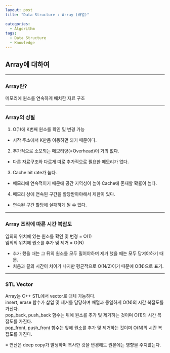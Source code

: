 ```yaml
---
layout: post
title: "Data Structure : Array (배열)"

categories:
  - Algorithm
tags:
  - Data Structure
  - Knowledge
---
```


##  Array에 대하여  
***  
### Array란?  
  
메모리에 원소를 연속하게 배치한 자료 구조  

***  
  
### Array의 성질  
  
1. O(1)에 K번째 원소를 확인 및 변경 가능  
- 시작 주소에서 K만큼 이동하면 되기 때문이다.  

2. 추가적으로 소모되는 메모리양(=Overhead)이 거의 없다.  
- 다른 자료구조와 다르게 따로 추가적으로 필요한 메모리가 없다.  
  
3. Cache hit rate가 높다.  
- 메모리에 연속적이기 때문에 공간 지역성이 높아 Cache에 존재할 확률이 높다.  
  
4. 메모리 상에 연속된 구간을 할당받아야해서 제한이 있다.  
- 연속된 구간 할당에 실패하게 될 수 있다.  

***  
  
### Array 조작에 따른 시간 복잡도  
  
임의의 위치에 있는 원소를 확인 및 변경 = O(1)  
임의의 위치에 원소를 추가 및 제거 = O(N)  
- 추가 했을 때는 그 뒤의 원소를 모두 밀어야하며 제거 했을 때는 모두 당겨야하기 때문.  
- 처음과 끝의 시간이 차이가 나지만 평균적으로 O(N/2)이기 때문에 O(N)으로 표기.  

***
  
### STL Vector  
  
Array는 C++ STL에서 vector로 대체 가능하다.  
insert, erase 함수가 삽입 및 제거를 담당하며 배열과 동일하게 O(N)의 시간 복잡도를 가진다.  
pop_back, push_back 함수는 뒤에 원소를 추가 및 제거하는 것이며 O(1)의 시간 복잡도를 가진다.  
pop_front, push_front 함수는 앞에 원소를 추가 및 제거하는 것이며 O(N)의 시간 복잡도를 가진다.  
  
= 연산은 deep copy가 발생하며 복사한 것을 변경해도 원본에는 영향을 주지않는다.  

